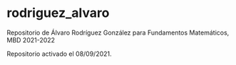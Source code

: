 # rodriguez_alvaro
 Repositorio de Álvaro Rodríguez González para Fundamentos Matemáticos, MBD 2021-2022
 
 Repositorio activado el 08/09/2021. 
 


